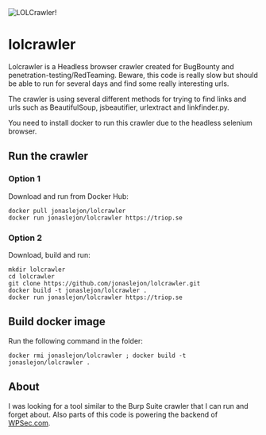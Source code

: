 <img src="https://triop.se/wp-content/uploads/2021/05/lolcrawler.png" alt="LOLCrawler!">

# lolcrawler

Lolcrawler is a Headless browser crawler created for BugBounty and penetration-testing/RedTeaming. Beware, this code is really slow but should be able to run for several days and find some really interesting urls.

The crawler is using several different methods for trying to find links and urls such as BeautifulSoup, jsbeautifier, urlextract and linkfinder.py.

You need to install docker to run this crawler due to the headless selenium browser.

## Run the crawler

### Option 1 

Download and run from Docker Hub:

```
docker pull jonaslejon/lolcrawler
docker run jonaslejon/lolcrawler https://triop.se
```

### Option 2

Download, build and run:

```
mkdir lolcrawler
cd lolcrawler
git clone https://github.com/jonaslejon/lolcrawler.git
docker build -t jonaslejon/lolcrawler .
docker run jonaslejon/lolcrawler https://triop.se
```

## Build docker image

Run the following command in the folder:

`docker rmi jonaslejon/lolcrawler ; docker build -t jonaslejon/lolcrawler .`


## About

I was looking for a tool similar to the Burp Suite crawler that I can run and forget about. Also parts of this code is powering the backend of [WPSec.com](https://wpsec.com).
